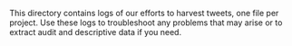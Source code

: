 This directory contains logs of our efforts to harvest tweets, one file per project. Use these logs to troubleshoot any problems that may arise or to extract audit and descriptive data if you need.
